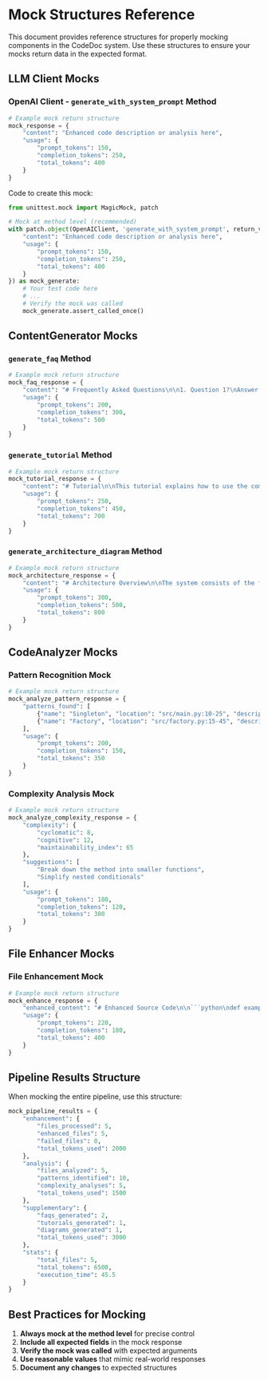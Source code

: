 # Mock Structures Reference

This document provides reference structures for properly mocking components in the CodeDoc system. Use these structures to ensure your mocks return data in the expected format.

## LLM Client Mocks

### OpenAI Client - `generate_with_system_prompt` Method

```python
# Example mock return structure
mock_response = {
    "content": "Enhanced code description or analysis here",
    "usage": {
        "prompt_tokens": 150,
        "completion_tokens": 250,
        "total_tokens": 400
    }
}
```

Code to create this mock:

```python
from unittest.mock import MagicMock, patch

# Mock at method level (recommended)
with patch.object(OpenAIClient, 'generate_with_system_prompt', return_value={
    "content": "Enhanced code description or analysis here",
    "usage": {
        "prompt_tokens": 150,
        "completion_tokens": 250,
        "total_tokens": 400
    }
}) as mock_generate:
    # Your test code here
    # ...
    # Verify the mock was called
    mock_generate.assert_called_once()
```

## ContentGenerator Mocks

### `generate_faq` Method

```python
# Example mock return structure
mock_faq_response = {
    "content": "# Frequently Asked Questions\n\n1. Question 1?\nAnswer 1.\n\n2. Question 2?\nAnswer 2.",
    "usage": {
        "prompt_tokens": 200,
        "completion_tokens": 300,
        "total_tokens": 500
    }
}
```

### `generate_tutorial` Method

```python
# Example mock return structure
mock_tutorial_response = {
    "content": "# Tutorial\n\nThis tutorial explains how to use the component...",
    "usage": {
        "prompt_tokens": 250,
        "completion_tokens": 450,
        "total_tokens": 700
    }
}
```

### `generate_architecture_diagram` Method

```python
# Example mock return structure
mock_architecture_response = {
    "content": "# Architecture Overview\n\nThe system consists of the following components...",
    "usage": {
        "prompt_tokens": 300,
        "completion_tokens": 500,
        "total_tokens": 800
    }
}
```

## CodeAnalyzer Mocks

### Pattern Recognition Mock

```python
# Example mock return structure
mock_analyze_pattern_response = {
    "patterns_found": [
        {"name": "Singleton", "location": "src/main.py:10-25", "description": "Implementation of Singleton pattern"},
        {"name": "Factory", "location": "src/factory.py:15-45", "description": "Implementation of Factory pattern"}
    ],
    "usage": {
        "prompt_tokens": 200,
        "completion_tokens": 150,
        "total_tokens": 350
    }
}
```

### Complexity Analysis Mock

```python
# Example mock return structure
mock_analyze_complexity_response = {
    "complexity": {
        "cyclomatic": 8,
        "cognitive": 12,
        "maintainability_index": 65
    },
    "suggestions": [
        "Break down the method into smaller functions",
        "Simplify nested conditionals"
    ],
    "usage": {
        "prompt_tokens": 180,
        "completion_tokens": 120,
        "total_tokens": 300
    }
}
```

## File Enhancer Mocks

### File Enhancement Mock

```python
# Example mock return structure
mock_enhance_response = {
    "enhanced_content": "# Enhanced Source Code\n\n```python\ndef example():\n    \"\"\"This function does X by implementing Y algorithm.\"\"\"\n    pass\n```",
    "usage": {
        "prompt_tokens": 220,
        "completion_tokens": 180,
        "total_tokens": 400
    }
}
```

## Pipeline Results Structure

When mocking the entire pipeline, use this structure:

```python
mock_pipeline_results = {
    "enhancement": {
        "files_processed": 5,
        "enhanced_files": 5,
        "failed_files": 0,
        "total_tokens_used": 2000
    },
    "analysis": {
        "files_analyzed": 5,
        "patterns_identified": 10,
        "complexity_analyses": 5,
        "total_tokens_used": 1500
    },
    "supplementary": {
        "faqs_generated": 2,
        "tutorials_generated": 1,
        "diagrams_generated": 1,
        "total_tokens_used": 3000
    },
    "stats": {
        "total_files": 5,
        "total_tokens": 6500,
        "execution_time": 45.5
    }
}
```

## Best Practices for Mocking

1. **Always mock at the method level** for precise control
2. **Include all expected fields** in the mock response
3. **Verify the mock was called** with expected arguments
4. **Use reasonable values** that mimic real-world responses
5. **Document any changes** to expected structures 